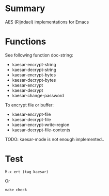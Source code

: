 Summary
========

AES (Rijndael) implementations for Emacs

Functions
=========

See following function doc-string:

- kaesar-encrypt-string
- kaesar-decrypt-string
- kaesar-encrypt-bytes
- kaesar-decrypt-bytes
- kaesar-encrypt
- kaesar-decrypt
- kaesar-change-password

To encrypt file or buffer:

- kaesar-encrypt-file
- kaesar-decrypt-file
- kaesar-encrypt-write-region
- kaesar-decrypt-file-contents

TODO: kaesar-mode is not enough implemented..

Test
====

    M-x ert (tag kaesar)

Or

    make check


